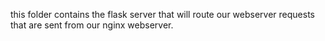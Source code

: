 this folder contains the flask server that will route our webserver requests that are sent from our nginx webserver.